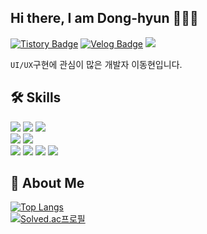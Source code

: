 ## Hi there, I am Dong-hyun 🙋🏻‍♂️</h2>

[![Tistory Badge](https://img.shields.io/badge/-Tistory-red?link=https://dongdong-develop.tistory.com/)](https://dongdong-develop.tistory.com/) [![Velog Badge](https://img.shields.io/badge/-Velog-red?link=https://velog.io/@dev_2dong/)](https://velog.io/@dev_2dong/) <a href="mailto:linear14@naver.com"><img src="https://img.shields.io/badge/E--mail-linear14%40naver.com-brightgreen?link=linear14@naver.com"/></a><br>

`UI/UX`구현에 관심이 많은 개발자 이동현입니다.

## 🛠 Skills
<img src="https://img.shields.io/badge/-Kotlin-%230095D5?style=flat&logo=Kotlin&logoColor=white"/> <img src="https://img.shields.io/badge/-Java-%23007396?style=flat&logo=Java&logoColor=white"/> <img src="https://img.shields.io/badge/-JavaScript-%23F7DF1E?style=flat&logo=JavaScript&logoColor=white"/><br>
<img src="https://img.shields.io/badge/-Android-%233DDC84?style=flat&logo=Android&logoColor=white"/> <img src="https://img.shields.io/badge/-Firebase-%23FFCA28?style=flat&logo=Firebase&logoColor=white"/><br>
<img src="https://img.shields.io/badge/-Slack-%234A154B?style=flat&logo=Slack&logoColor=white"/> <img src="https://img.shields.io/badge/-Notion-%23000000?style=flat&logo=Notion&logoColor=white"/> <img src="https://img.shields.io/badge/-Figma-%23F24E1E?style=flat&logo=Figma&logoColor=white"/> <img src="https://img.shields.io/badge/-Zeplin-%23fdca2f?style=flat"/>

## 🤔 About Me
[![Top Langs](https://github-readme-stats.vercel.app/api/top-langs/?username=linear14&layout=compact)](https://github.com/anuraghazra/github-readme-stats)<br>
[![Solved.ac프로필](http://mazassumnida.wtf/api/v2/generate_badge?boj=linear114)](https://solved.ac/linear114)

